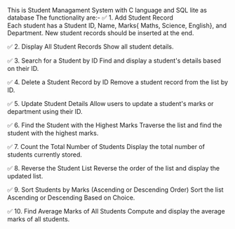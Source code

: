 This is Student Managament System with C language and SQL lite as database 
The functionality are:-
✅ 1. Add Student Record  
Each student has a Student ID, Name, Marks{ Maths, Science, English}, and Department.
New student records should be inserted at the end. 

✅ 2. Display All Student Records 
Show all student details.

✅ 3. Search for a Student by ID 
Find and display a student's details based on their ID. 

✅ 4. Delete a Student Record by ID 
Remove a student record from the list by ID. 

✅ 5. Update Student Details 
Allow users to update a student's marks or department using their ID. 

✅ 6. Find the Student with the Highest Marks 
Traverse the list and find the student with the highest marks. 

✅ 7. Count the Total Number of Students 
Display the total number of students currently stored. 

✅ 8. Reverse the Student List 
Reverse the order of the list and display the updated list. 

✅ 9. Sort Students by Marks (Ascending or Descending Order) 
Sort the list Ascending or Descending Based on Choice. 

✅ 10. Find Average Marks of All Students 
Compute and display the average marks of all students.
